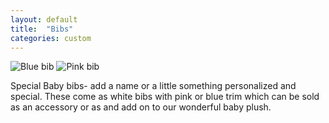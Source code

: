 ```yaml
---
layout: default
title:  "Bibs"
categories: custom
---
```


![Blue bib](http://pettingzoo.s3.amazonaws.com/catalogs/custom/bornatGBMC_bluebib.png)
![Pink bib](http://pettingzoo.s3.amazonaws.com/catalogs/custom/bornatGBMC_pinkbib.png)

Special Baby bibs- add a name or a little something personalized and special.
These come as white bibs with pink or blue trim which can be sold as an accessory
or as and add on to our wonderful baby plush. 